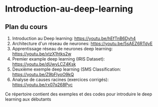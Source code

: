 # Introduction-au-deep-learning

## Plan du cours

1. Introduction au Deep learning: https://youtu.be/hEfTnB6Dyh4
2. Architecture d'un réseau de neurones: https://youtu.be/5sAEZ6RTdyE
3. Apprentissage réseau de neurones deep learning: https://youtu.be/xtzX1htks2w
4. Premier example deep learning (IRIS Dataset): https://youtu.be/dUwyLCZ4Ksk
5. Deuxième exemple deep learning (SMS Classification: https://youtu.be/Z9bFIyoO9kQ
6. Analyse de causes racines (exercices corrigés): https://youtu.be/rx07q268Pyc

Ce répertoire contient des exemples et des codes pour introduire le deep learning aux débutants
